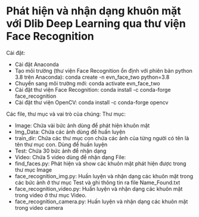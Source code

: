 # Phát hiện và nhận dạng khuôn mặt với Dlib Deep Learning qua thư viện Face Recognition
Cài đặt:
 - Cài đặt Anaconda
 - Tạo môi trường (thư viện Face Recognition ổn định với phiên bản python 3.8 trên Anaconda): 
        conda create -n evn_face_two python=3.8
 - Chuyển sang môi trường mới:
        conda activate evn_face_two
 - Cài đặt thư viện Face Recognition: 
        conda install -c conda-forge face_recognition
 - Cài đặt thư viện OpenCV: 
        conda install -c conda-forge opencv

Các file, thư mục và vai trò của chúng:
Thư mục:
 - Image: Chứa vài bức ảnh dùng để phát hiện khuôn mặt
 - Img_Data: Chứa các ảnh dùng để huấn luyện
 - train_dir: Chứa các thư mục con chứa các ảnh của từng người có tên là tên thư mục con. Dùng để huấn luyện
 - Test: Chứa 30 bức ảnh để nhận dạng
 - Video: Chứa 5 video dùng để nhận dạng
File:
 - find_faces.py: Phát hiện và show các khuôn mặt phát hiện được trong thư mục Image
 - face_recognition_img.py: Huấn luyện và nhận dạng các khuôn mặt trong các bức ảnh ở thư mục Test và ghi thông tin ra file Name_Found.txt
 - face_recognition_video.py: Huấn luyện và nhận dạng các khuôn mặt trong video ở thư mục Video.
 - face_recognition_camera.py: Huấn luyện và nhận dạng các khuôn mặt trong video camera
